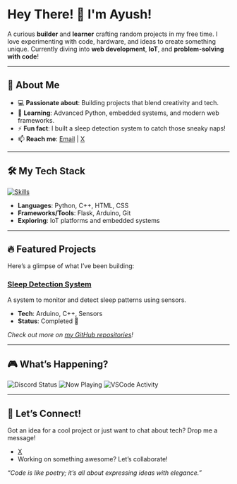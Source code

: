 # Hey There! 👋 I'm Ayush!

A curious **builder** and **learner** crafting random projects in my free time. I love experimenting with code, hardware, and ideas to create something unique. Currently diving into **web development**, **IoT**, and **problem-solving with code**!

---

## 🚀 About Me
- 💻 **Passionate about**: Building projects that blend creativity and tech.
- 🌱 **Learning**: Advanced Python, embedded systems, and modern web frameworks.
- ⚡ **Fun fact**: I built a sleep detection system to catch those sneaky naps!
- 📫 **Reach me**: [Email](ninjabeastyy24@gmail.com) | [X](https://x.com/leuwenhoek)

---

## 🛠️ My Tech Stack
[![Skills](https://skillicons.dev/icons?i=arduino,html,css,python,cpp,flask,git)](https://skillicons.dev)

- **Languages**: Python, C++, HTML, CSS
- **Frameworks/Tools**: Flask, Arduino, Git
- **Exploring**: IoT platforms and embedded systems

---

## 🔥 Featured Projects
Here’s a glimpse of what I’ve been building:

### [Sleep Detection System](https://github.com/leuwenhoek/sleep-detection)
A system to monitor and detect sleep patterns using sensors.
- **Tech**: Arduino, C++, Sensors
- **Status**: Completed 🎉


*Check out more on [my GitHub repositories](https://github.com/leuwenhoek?tab=repositories)!*


---

## 🎮 What’s Happening?
![Discord Status](https://nocache.advaith.workers.dev?url=https://img.shields.io/endpoint?url=https://dev.discordprofiles.me/api/badge/status/276544649148235776?simple=true)
![Now Playing](https://nocache.advaith.workers.dev?url=https://img.shields.io/endpoint?url=https://dev.discordprofiles.me/api/badge/playing/276544649148235776)
![VSCode Activity](https://nocache.advaith.workers.dev?url=https://img.shields.io/endpoint?url=https://dev.discordprofiles.me/api/badge/vscode/276544649148235776)

---

## 🤝 Let’s Connect!
Got an idea for a cool project or just want to chat about tech? Drop me a message!
- [X](https://x.com/leuwenhoek)
- Working on something awesome? Let’s collaborate!

*“Code is like poetry; it’s all about expressing ideas with elegance.”*
